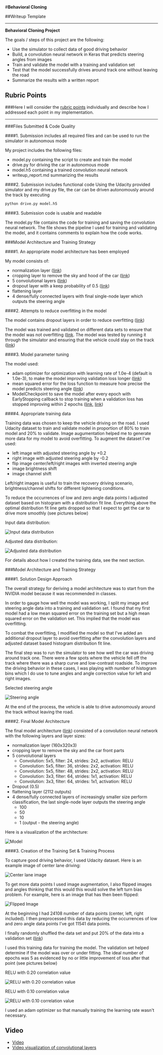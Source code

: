 #**Behavioral Cloning** 

##Writeup Template

---

**Behavioral Cloning Project**

The goals / steps of this project are the following:
* Use the simulator to collect data of good driving behavior
* Build, a convolution neural network in Keras that predicts steering angles from images
* Train and validate the model with a training and validation set
* Test that the model successfully drives around track one without leaving the road
* Summarize the results with a written report


[//]: # (Image References)

[image1]: ./examples/placeholder.png "Model Visualization"
[image2]: ./examples/placeholder.png "Grayscaling"
[image3]: ./examples/placeholder_small.png "Recovery Image"
[image4]: ./examples/placeholder_small.png "Recovery Image"
[image5]: ./examples/placeholder_small.png "Recovery Image"
[image6]: ./examples/placeholder_small.png "Normal Image"
[image7]: ./examples/placeholder_small.png "Flipped Image"

## Rubric Points
###Here I will consider the [rubric points](https://review.udacity.com/#!/rubrics/432/view) individually and describe how I addressed each point in my implementation.  

---
###Files Submitted & Code Quality

####1. Submission includes all required files and can be used to run the simulator in autonomous mode

My project includes the following files:
* model.py containing the script to create and train the model
* drive.py for driving the car in autonomous mode
* model.h5 containing a trained convolution neural network 
* writeup_report.md summarizing the results

####2. Submission includes functional code
Using the Udacity provided simulator and my drive.py file, the car can be driven autonomously around the track by executing 
```sh
python drive.py model.h5
```

####3. Submission code is usable and readable

The model.py file contains the code for training and saving the convolution neural network. The file shows the pipeline I used for training and validating the model, and it contains comments to explain how the code works.

###Model Architecture and Training Strategy

####1. An appropriate model architecture has been employed

My model consists of:

- normalization layer ([link](model.py#L54))
- cropping layer to remove the sky and hood of the car ([link](model.py#L56))
- 5 convolutional layers ([link](model.py#L57))
- dropout layer with a keep probability of 0.5 ([link](model.py#L62))
- flattening layer
- 4 dense/fully connected layers with final single-node layer which outputs the steering angle

####2. Attempts to reduce overfitting in the model

The model contains dropout layers in order to reduce overfitting ([link](model.py#L62)) 

The model was trained and validated on different data sets to ensure that the model was not overfitting ([link](model.py#L94). The model was tested by running it through the simulator and ensuring that the vehicle could stay on the track ([link](model.py#L108))

####3. Model parameter tuning

The model used:

- adam optimizer for optimization with learning rate of 1.0e-4 (default is 1.0e-3), to make the model improving validation loss longer ([link](model.py#L82))
- mean squared error for the loss function to measure how precise the model predicts steering angle ([link](model.py#L82))
- ModelCheckpoint to save the model after every epoch with EarlyStopping callback to stop training when a validation loss has stopped improving within 2 epochs ([link](model.py#L129), [link](model.py#L138))

####4. Appropriate training data

Training data was chosen to keep the vehicle driving on the road. I used Udacity dataset to train and validate model in proportion of 80% to train model and 20% to validate. Image augumentation helped me to generate more data for my model to avoid overfitting.
To augment the dataset I've used:

- left image with adjusted steering angle by +0.2
- right image with adjusted steering angle by -0.2
- flip image center/left/right images with inverted steering angle
- image brightness shift
- image channel shift

Left/right images is useful to train the recovery driving scenario, brightness/channel shifts for different lightening conditions.

To reduce the occurrences of low and zero angle data points I adjusted dataset based on histogram with a distribution fit line. Everything above the optimal distribution fit line gets dropped so that I expect to get the car to drive more smoothly (see pictures below)

Input data distribution:

![Input data distribution](doc/input_hist.png)

Adjusted data distribution:

![Adjusted data distribution](doc/adjusted_hist.png)

For details about how I created the training data, see the next section. 

###Model Architecture and Training Strategy

####1. Solution Design Approach

The overall strategy for deriving a model architecture was to start from the NVIDIA model because it was recommended in classes.

In order to gauge how well the model was working, I split my image and steering angle data into a training and validation set. I found that my first model had a low mean squared error on the training set but a high mean squared error on the validation set. This implied that the model was overfitting. 

To combat the overfitting, I modified the model so that I've added an additional dropout layer to avoid overfitting after the convolution layers and adjusted dataset based histogram distribution fit line.

The final step was to run the simulator to see how well the car was driving around track one. There were a few spots where the vehicle fell off the track where there was a sharp curve and low-contrast roadside. To improve the driving behavior in these cases, I was playing with number of histogram bins which I do use to tune angles and angle correction value for left and right images.

Selected steering angle

![Steering angle](doc/steering_angle.png)


At the end of the process, the vehicle is able to drive autonomously around the track without leaving the road.

####2. Final Model Architecture

The final model architecture ([link](model.py#L50)) consisted of a convolution neural network with the following layers and layer sizes:

- normalization layer (160x320x3)
- cropping layer to remove the sky and the car front parts
- 5 convolutional layers
    - Convolution: 5x5, filter: 24, strides: 2x2, activation: RELU
    - Convolution: 5x5, filter: 36, strides: 2x2, activation: RELU
    - Convolution: 5x5, filter: 48, strides: 2x2, activation: RELU
    - Convolution: 3x3, filter: 64, strides: 1x1, activation: RELU
    - Convolution: 3x3, filter: 64, strides: 1x1, activation: RELU
- Dropout (0.5)
- flattening layer (2112 outputs)
- 4 dense/fully connected layers of increasingly smaller size perform classification, the last single-node layer outputs the steering angle
    - 100
    - 50
    - 10
    - 1 (output - the steering angle)

Here is a visualization of the architecture:

![Model](doc/model.png)

####3. Creation of the Training Set & Training Process

To capture good driving behavior, I used Udacity dataset. Here is an example image of center lane driving:

![Center lane image](doc/center_image.png)

To get more data points I used image augmentation, I also flipped images and angles thinking that this would this would solve the left turn bias problem. For example, here is an image that has then been flipped:

![Flipped Image](doc/flipped_image.png)


At the beginning I had 24108 number of data points (center, left, right included). I then preprocessed this data by reducing the occurrences of low and zero angle data points I've got 11541 data points.

I finally randomly shuffled the data set and put 20% of the data into a validation set ([link](model.py#L94)) 

I used this training data for training the model. The validation set helped determine if the model was over or under fitting. The ideal number of epochs was 5 as evidenced by no or little improvement of loss after that point (see pictures below)

RELU with 0.20 correlation value

![RELU with 0.20 correlation value](doc/relu_setup_corr_020.png)
 
RELU with 0.10 correlation value

![RELU with 0.10 correlation value](doc/relu_setup_corr_010.png)

I used an adam optimizer so that manually training the learning rate wasn't necessary.


## Video
- [Video](video.mp4)
- [Video visualization of convolutional layers](video_featuremap.mp4)
